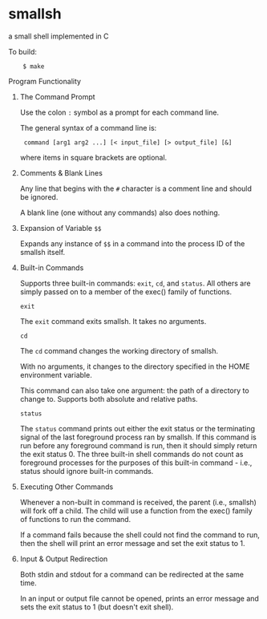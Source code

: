# smallsh

a small shell implemented in C

To build:

        $ make

Program Functionality
1. The Command Prompt

    Use the colon `:` symbol as a prompt for each command line.

    The general syntax of a command line is:

        command [arg1 arg2 ...] [< input_file] [> output_file] [&]

    where items in square brackets are optional.
    
2. Comments & Blank Lines

    Any line that begins with the `#` character is a comment line and should be ignored.
    
    A blank line (one without any commands) also does nothing.
    
3. Expansion of Variable `$$`

    Expands any instance of `$$` in a command into the process ID of the smallsh itself.

4. Built-in Commands

    Supports three built-in commands: `exit`, `cd`, and `status`. All others are simply passed on to a member of the exec() family of functions.

    `exit`
    
    The `exit` command exits smallsh. It takes no arguments.

    `cd`
    
    The `cd` command changes the working directory of smallsh.
    
    With no arguments, it changes to the directory specified in the HOME environment variable.
    
    This command can also take one argument: the path of a directory to change to. Supports both absolute and relative paths.

    `status`
    
    The `status` command prints out either the exit status or the terminating signal of the last foreground process ran by smallsh. If this command is run before any foreground command is run, then it should simply return the exit status 0. The three built-in shell commands do not count as foreground processes for the purposes of this built-in command - i.e., status should ignore built-in commands.

5. Executing Other Commands

    Whenever a non-built in command is received, the parent (i.e., smallsh) will fork off a child. The child will use a function from the exec() family of functions to run the command.
    
    If a command fails because the shell could not find the command to run, then the shell will print an error message and set the exit status to 1.

6. Input & Output Redirection

    Both stdin and stdout for a command can be redirected at the same time.
    
    In an input or output file cannot be opened, prints an error message and sets the exit status to 1 (but doesn't exit shell).
